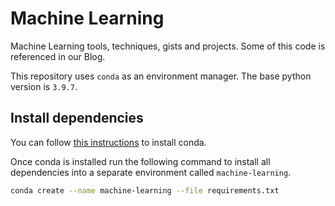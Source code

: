 # Machine Learning
Machine Learning tools, techniques, gists and projects. Some of this code is referenced in our Blog.

This repository uses `conda` as an environment manager.
The base python version is `3.9.7`. 

## Install dependencies
You can follow [this instructions](https://docs.conda.io/projects/conda/en/latest/user-guide/install/index.html) 
to install conda.

Once conda is installed run the following command to install all dependencies
into a separate environment called `machine-learning`.
```bash
conda create --name machine-learning --file requirements.txt
```
